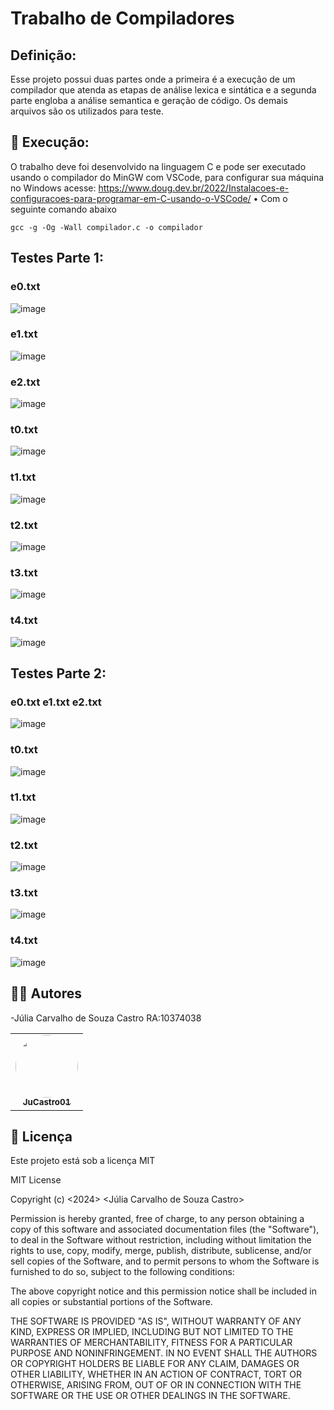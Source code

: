 # Trabalho de Compiladores

## Definição:
Esse projeto possui duas partes onde a primeira é a execução de um compilador que atenda as etapas de análise lexica e sintática e a segunda parte engloba a análise semantica e geração de código.
Os demais arquivos são os utilizados para teste.

## 🔧 Execução:
O trabalho deve foi desenvolvido na linguagem C e pode ser executado usando o compilador do MinGW
com VSCode, para configurar sua máquina no Windows acesse:
https://www.doug.dev.br/2022/Instalacoes-e-configuracoes-para-programar-em-C-usando-o-VSCode/
• Com o seguinte comando abaixo


```
gcc -g -Og -Wall compilador.c -o compilador

```



## Testes Parte 1:

### e0.txt

![image](https://github.com/user-attachments/assets/c3551c25-dbe1-490f-b9fe-5bb647270a90)

### e1.txt

![image](https://github.com/user-attachments/assets/1f2f403d-f04d-45d2-a463-3ae08c19d400)

### e2.txt

![image](https://github.com/user-attachments/assets/db5f9c08-61d0-4117-acfc-e5d41662ea8c)

### t0.txt

![image](https://github.com/user-attachments/assets/f901797c-a1c2-4cb4-812a-aeb15496ef69)

### t1.txt

![image](https://github.com/user-attachments/assets/caa1d958-fd58-4690-b9a7-a2b6a784074d)

### t2.txt

![image](https://github.com/user-attachments/assets/d5f32412-4b66-469a-8686-f38bfc6de7b6)

### t3.txt

![image](https://github.com/user-attachments/assets/f9d9d03d-f76e-44a3-add3-023d0fbfa634)

### t4.txt

![image](https://github.com/user-attachments/assets/dd573e71-feaf-44ae-9988-c9f3db16248f)

## Testes Parte 2:

### e0.txt e1.txt e2.txt

![image](https://github.com/user-attachments/assets/e18d6b97-8bc9-4fee-848f-d18f4d92b5c7)

### t0.txt

![image](https://github.com/user-attachments/assets/0bbc4327-2b02-4698-835a-133d61847854)


### t1.txt

![image](https://github.com/user-attachments/assets/ab7dc035-229e-46c0-a342-1738aa20d366)

### t2.txt

![image](https://github.com/user-attachments/assets/23f70a58-cf99-437b-9e75-296ff4d7e10b)



### t3.txt

![image](https://github.com/user-attachments/assets/dc0a6e87-bef2-488c-a472-8b68b7538424)



### t4.txt

![image](https://github.com/user-attachments/assets/88f6998a-e205-4173-afd8-3d8e7d3c70f9)




</div>

## 🧑‍💻 Autores

-Júlia Carvalho de Souza Castro RA:10374038

<table>
  <tr>
    <td align="center"><a href="https://github.com/JuCastro01"><img style="border-radius: 50%;" src="https://avatars.githubusercontent.com/JuCastro01" width="100px;" alt=""/><br /><sub><b>JuCastro01</b></sub></a><br /><a href="https://github.com/JuCastro01"</a></td>
    
  </tr>
</table>

## 📄 Licença

Este projeto está sob a licença MIT 

MIT License

Copyright (c) <2024> <Júlia Carvalho de Souza Castro>

Permission is hereby granted, free of charge, to any person obtaining a copy
of this software and associated documentation files (the "Software"), to deal
in the Software without restriction, including without limitation the rights
to use, copy, modify, merge, publish, distribute, sublicense, and/or sell
copies of the Software, and to permit persons to whom the Software is
furnished to do so, subject to the following conditions:

The above copyright notice and this permission notice shall be included in all
copies or substantial portions of the Software.

THE SOFTWARE IS PROVIDED "AS IS", WITHOUT WARRANTY OF ANY KIND, EXPRESS OR
IMPLIED, INCLUDING BUT NOT LIMITED TO THE WARRANTIES OF MERCHANTABILITY,
FITNESS FOR A PARTICULAR PURPOSE AND NONINFRINGEMENT. IN NO EVENT SHALL THE
AUTHORS OR COPYRIGHT HOLDERS BE LIABLE FOR ANY CLAIM, DAMAGES OR OTHER
LIABILITY, WHETHER IN AN ACTION OF CONTRACT, TORT OR OTHERWISE, ARISING FROM,
OUT OF OR IN CONNECTION WITH THE SOFTWARE OR THE USE OR OTHER DEALINGS IN THE
SOFTWARE.

